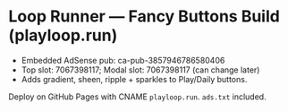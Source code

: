 # Loop Runner — Fancy Buttons Build (playloop.run)
- Embedded AdSense pub: ca-pub-3857946786580406
- Top slot: 7067398117; Modal slot: 7067398117 (can change later)
- Adds gradient, sheen, ripple + sparkles to Play/Daily buttons.

Deploy on GitHub Pages with CNAME `playloop.run`. `ads.txt` included.
